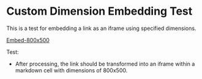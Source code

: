 # Custom Dimension Embedding Test

This is a test for embedding a link as an iframe using specified dimensions.

[Embed-800x500](https://jackliddy.github.io/designTest1)

Test:
- After processing, the link should be transformed into an iframe within a markdown cell with dimensions of 800x500.
